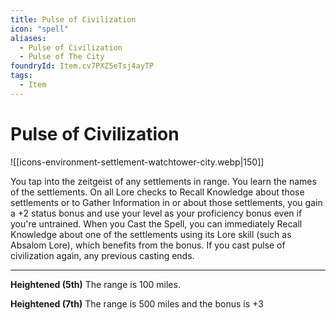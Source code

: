 ```yaml
---
title: Pulse of Civilization
icon: "spell"
aliases:
  - Pulse of Civilization
  - Pulse of The City
foundryId: Item.cv7PXZ5eTsj4ayTP
tags:
  - Item
---
```


# Pulse of Civilization
![[icons-environment-settlement-watchtower-city.webp|150]]

You tap into the zeitgeist of any settlements in range. You learn the names of the settlements. On all Lore checks to Recall Knowledge about those settlements or to Gather Information in or about those settlements, you gain a +2 status bonus and use your level as your proficiency bonus even if you're untrained. When you Cast the Spell, you can immediately Recall Knowledge about one of the settlements using its Lore skill (such as Absalom Lore), which benefits from the bonus. If you cast pulse of civilization again, any previous casting ends.

* * *

**Heightened (5th)** The range is 100 miles.

**Heightened (7th)** The range is 500 miles and the bonus is +3
